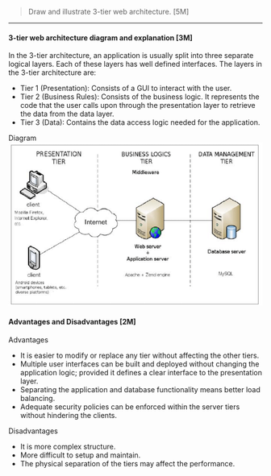 > Draw and illustrate 3-tier web architecture. [5M]
***
#### 3-tier web architecture diagram and explanation [3M]
In the 3-tier architecture, an application is usually split into three separate logical layers. Each of these layers has well defined interfaces. The layers in the 3-tier architecture are:
- Tier 1 (Presentation): Consists of a GUI to interact with the user.
- Tier 2 (Business Rules): Consists of the business logic. It represents the code that the user calls upon through the presentation layer to retrieve the data from the data layer.
- Tier 3 (Data): Contains the data access logic needed for the application.

Diagram
![Diagram](images/3_tier_architecture.png)

#### Advantages and Disadvantages [2M]
Advantages
- It is easier to modify or replace any tier without affecting the other tiers.
- Multiple user interfaces can be built and deployed without changing the application logic; provided it defines a clear interface to the presentation layer.
- Separating the application and database functionality means better load balancing.
- Adequate security policies can be enforced within the server tiers without hindering the clients.

Disadvantages
- It is more complex structure.
- More difficult to setup and maintain.
- The physical separation of the tiers may affect the performance.
